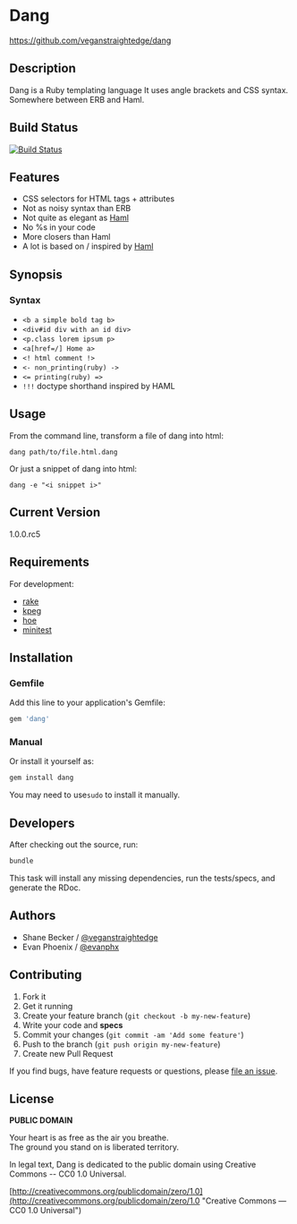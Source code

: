# Dang

https://github.com/veganstraightedge/dang


## Description

Dang is a Ruby templating language
It uses angle brackets and CSS syntax.
Somewhere between ERB and Haml.


## Build Status

[![Build Status](https://travis-ci.org/veganstraightedge/dang.png?branch=master)](https://travis-ci.org/veganstraightedge/dang)


## Features

* CSS selectors for HTML tags + attributes
* Not as noisy syntax than ERB
* Not quite as elegant as [Haml](http://haml.info)
* No %s in your code
* More closers than Haml
* A lot is based on / inspired by [Haml](http://haml.info)


## Synopsis
### Syntax

* `<b a simple bold tag b>`
* `<div#id div with an id div>`
* `<p.class lorem ipsum p>`
* `<a[href=/] Home a>`
* `<! html comment !>`
* `<- non_printing(ruby) ->`
* `<= printing(ruby) =>`
* `!!!` doctype shorthand inspired by HAML


## Usage

From the command line, transform a file of dang into html:

`dang path/to/file.html.dang`

Or just a snippet of dang into html:

`dang -e "<i snippet i>"`


## Current Version

1.0.0.rc5


## Requirements

For development:

* [rake](https://github.com/jimweirich/rake)
* [kpeg](https://github.com/evanphx/kpeg)
* [hoe](https://github.com/seattlerb/hoe)
* [minitest](https://github.com/seattlerb/minitest)


## Installation

### Gemfile

Add this line to your application's Gemfile:

```ruby
gem 'dang'
```

### Manual

Or install it yourself as:

```bash
gem install dang
```

You may need to use`sudo` to install it manually.


## Developers

After checking out the source, run:

```bash
bundle
```

This task will install any missing dependencies, run the tests/specs, and generate the RDoc.


## Authors

  * Shane Becker / [@veganstraightedge](https://github.com/veganstraightedge)
  * Evan Phoenix / [@evanphx](https://github.com/evanphx)


## Contributing

1. Fork it
2. Get it running
3. Create your feature branch (`git checkout -b my-new-feature`)
4. Write your code and **specs**
5. Commit your changes (`git commit -am 'Add some feature'`)
6. Push to the branch (`git push origin my-new-feature`)
7. Create new Pull Request

If you find bugs, have feature requests or questions, please
[file an issue](https://github.com/veganstraightedge/dang).


## License

**PUBLIC DOMAIN**

Your heart is as free as the air you breathe. <br>
The ground you stand on is liberated territory.

In legal text, Dang is dedicated to the public domain
using Creative Commons -- CC0 1.0 Universal.

[http://creativecommons.org/publicdomain/zero/1.0](http://creativecommons.org/publicdomain/zero/1.0 "Creative Commons &mdash; CC0 1.0 Universal")
